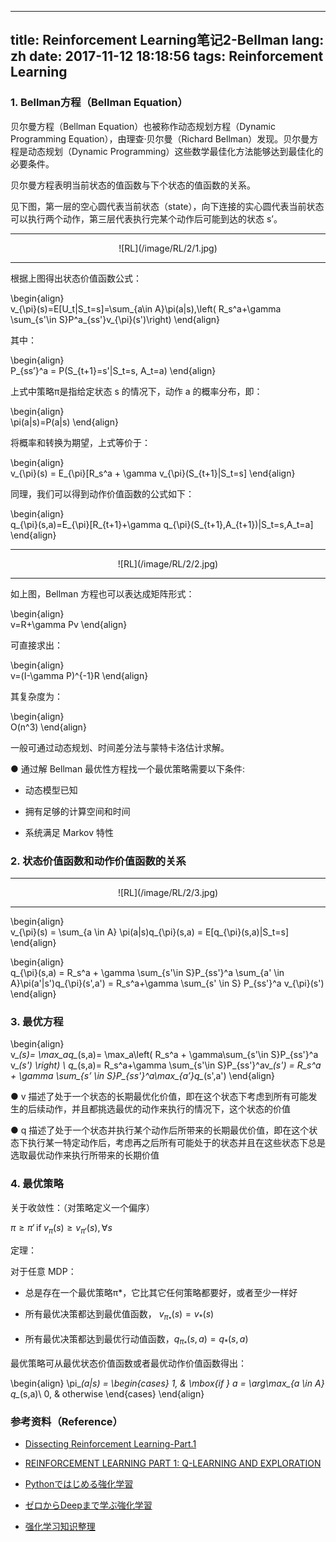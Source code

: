
---
title: Reinforcement Learning笔记2-Bellman
lang: zh
date: 2017-11-12 18:18:56
tags: Reinforcement Learning
---

### 1. Bellman方程（Bellman Equation）

贝尔曼方程（Bellman Equation）也被称作动态规划方程（Dynamic Programming Equation），由理查·贝尔曼（Richard Bellman）发现。贝尔曼方程是动态规划（Dynamic Programming）这些数学最佳化方法能够达到最佳化的必要条件。

贝尔曼方程表明当前状态的值函数与下个状态的值函数的关系。

见下图，第一层的空心圆代表当前状态（state），向下连接的实心圆代表当前状态可以执行两个动作，第三层代表执行完某个动作后可能到达的状态 s’。

-------------------------------------

<center>![RL](/image/RL/2/1.jpg)</center> 

-------------------------------------

根据上图得出状态价值函数公式：

\begin{align}    
v_{\pi}(s)=E[U_t|S_t=s]=\sum_{a\in A}\pi(a|s)\,\left( R_s^a+\gamma \sum_{s'\in S}P^a_{ss'}v_{\pi}(s')\right)
\end{align}

其中：

\begin{align}    
P_{ss’}^a = P(S_{t+1}=s'|S_t=s, A_t=a)
\end{align}

上式中策略π是指给定状态 s 的情况下，动作 a 的概率分布，即：

\begin{align}    
\pi(a|s)=P(a|s)
\end{align}

将概率和转换为期望，上式等价于：

\begin{align}    
v_{\pi}(s) = E_{\pi}[R_s^a + \gamma v_{\pi}(S_{t+1}|S_t=s]
\end{align}

同理，我们可以得到动作价值函数的公式如下：

\begin{align}    
q_{\pi}(s,a)=E_{\pi}[R_{t+1}+\gamma q_{\pi}(S_{t+1},A_{t+1})|S_t=s,A_t=a]
\end{align}

-------------------------------------

<center>![RL](/image/RL/2/2.jpg)</center> 

-------------------------------------
如上图，Bellman 方程也可以表达成矩阵形式：

\begin{align}    
v=R+\gamma Pv
\end{align}

可直接求出：

\begin{align}    
v=(I-\gamma P)^{-1}R
\end{align}

其复杂度为：

\begin{align}    
O(n^3)
\end{align}

一般可通过动态规划、时间差分法与蒙特卡洛估计求解。

● 通过解 Bellman 最优性方程找一个最优策略需要以下条件:

- 动态模型已知

- 拥有足够的计算空间和时间

- 系统满足 Markov 特性

### 2. 状态价值函数和动作价值函数的关系

-------------------------------------

<center>![RL](/image/RL/2/3.jpg)</center> 

-------------------------------------

\begin{align}    
v_{\pi}(s) = \sum_{a \in A} \pi(a|s)q_{\pi}(s,a) = E[q_{\pi}(s,a)|S_t=s] 
\end{align}

\begin{align}    
q_{\pi}(s,a) = R_s^a + \gamma \sum_{s'\in S}P_{ss'}^a \sum_{a' \in A}\pi(a'|s')q_{\pi}(s',a') = R_s^a+\gamma \sum_{s' \in S} P_{ss'}^a v_{\pi}(s')
\end{align}

### 3. 最优方程

\begin{align}    
v_*(s)= \max_aq_*(s,a)= \max_a\left( R_s^a + \gamma\sum_{s'\in S}P_{ss'}^a v_*(s') \right) \\
q_*(s,a)= R_s^a+\gamma \sum_{s'\in S}P_{ss'}^av_*(s') = R_s^a + \gamma \sum_{s’ \in S}P_{ss'}^a\max_{a’}q_*(s',a')
\end{align}

● v 描述了处于一个状态的长期最优化价值，即在这个状态下考虑到所有可能发生的后续动作，并且都挑选最优的动作来执行的情况下，这个状态的价值

● q 描述了处于一个状态并执行某个动作后所带来的长期最优价值，即在这个状态下执行某一特定动作后，考虑再之后所有可能处于的状态并且在这些状态下总是选取最优动作来执行所带来的长期价值

### 4. 最优策略

关于收敛性：（对策略定义一个偏序）

$\pi \ge \pi' \,\mbox{if}\; v_{\pi}(s)\ge v_{\pi'}(s),\forall s$

定理：

对于任意 MDP：

- 总是存在一个最优策略π*，它比其它任何策略都要好，或者至少一样好

- 所有最优决策都达到最优值函数， $v_{\pi_*}(s)=v_*(s)$

- 所有最优决策都达到最优行动值函数，$q_{\pi_*}(s,a)=q_*(s,a)$

最优策略可从最优状态价值函数或者最优动作价值函数得出：

\begin{align} 
\pi_*(a|s) = 
\begin{cases}
1, & \mbox{if } a = \arg\max_{a \in A} q_*(s,a)\\
0, & otherwise
\end{cases}
\end{align}


### 参考资料（Reference）

- [Dissecting Reinforcement Learning-Part.1](https://mpatacchiola.github.io/blog/2016/12/09/dissecting-reinforcement-learning.html "Title") 

- [REINFORCEMENT LEARNING PART 1: Q-LEARNING AND EXPLORATION](https://studywolf.wordpress.com/2012/11/25/reinforcement-learning-q-learning-and-exploration/ "Title") 

- [Pythonではじめる強化学習](https://qiita.com/Hironsan/items/56f6c0b2f4cfd28dd906 "Title") 

- [ゼロからDeepまで学ぶ強化学習](https://qiita.com/icoxfog417/items/242439ecd1a477ece312 "Title") 

- [强化学习知识整理](https://zhuanlan.zhihu.com/p/25319023?utm_source=tuicool&utm_medium=referral "Title") 
